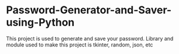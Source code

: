 # Password-Generator-and-Saver-using-Python
 This project is used to generate and save your password.
 Library and module used to make this project is tkinter, random, json, etc
